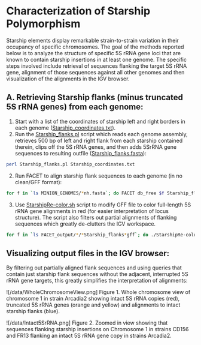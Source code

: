 # Characterization of Starship Polymorphism
Starship elements display remarkable strain-to-strain variation in their occupancy of specific chromosomes. The goal of the methods reported below is to analyze the structure of specific 5S rRNA gene loci that are known to contain starship insertions in at least one genome. The specific steps involved include retrieval of sequences flanking the target 5S rRNA gene, alignment of those sequences against all other genomes and then visualization of the alignments in the IGV browser.

## A. Retrieving Starship flanks (minus truncated 5S rRNA genes) from each genome:

1. Start with a list of the coordinates of starship left and right borders in each genome ([Starship_coordinates.txt](/data/Starship_coordinates.txt)).
2. Run the [Starship_flanks.pl](/scripts/Starship_flanks.pl) script which reads each genome assembly, retrieves 500 bp of left and right flank from each starship contained therein, clips off the 5S rRNA genes, and then adds 5SrRNA gene sequences to resulting outfile ([Starship_flanks.fasta](/data/Starship_flanks.fasta)):
```bash
perl Starship_flanks.pl Starship_coordinates.txt
```
2. Run FACET to align starship flank sequences to each genome (in no clean/GFF format):
```bash
for f in `ls MINION_GENOMES/*nh.fasta`; do FACET db_free $f Starship_flanks.fasta -nc -g; done
```
3. Use [StarshipRe-color.sh](/scripts/StarshipRe-color.sh) script to modify GFF file to color full-length 5S rRNA gene alignments in red (for easier interpretation of locus structure). The script also filters out partial alignments of flanking sequences which greatly de-clutters the IGV workspace.
```bash
for f in `ls FACET_output/*/*Starship_flanks*gff`; do ./StarshipRe-color.sh $f; rm $f; done
```
## Visualizing output files in the IGV browser:
By filtering out partially aligned flank sequences and using queries that contain just starship flank sequences without the adjacent, interrupted 5S rRNA gene targets, this greatly simplifies the interpretation of alignments:

![/data/WholeChromosomeView.png]
Figure 1. Whole chromosome view of chromosome 1 in strain Arcadia2 showing intact 5S rRNA copies (red), truncated 5S rRNA genes (orange and yellow) and alignments to intact starship flanks (blue).

![/data/Intact5SrRNA.png]
Figure 2. Zoomed in view showing that sequences flanking starship insertions on Chromosome 1 in strains CD156 and FR13 flanking an intact 5S rRNA gene copy in strains Arcadia2.

